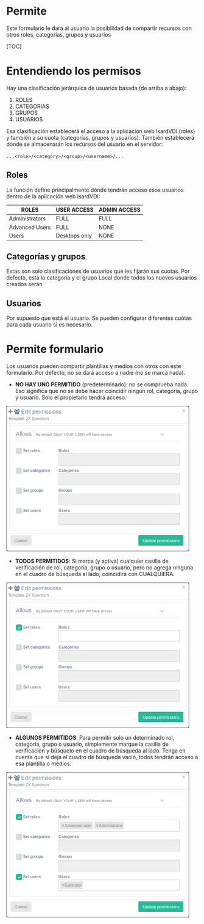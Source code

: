 <h1>Permite</h1>

Este formulario le dará al usuario la posibilidad de compartir recursos con otros roles, categorías, grupos y usuarios

[TOC]

# Entendiendo los permisos

Hay una clasificación jerárquica de usuarios basada (de arriba a abajo):

1. ROLES
2. CATEGORIAS
3. GRUPOS
4. USUARIOS

Esa clasificación establecerá el acceso a la aplicación web IsardVDI (roles) y también a su cuota (categorías, grupos y usuarios). También establecerá dónde se almacenarán los recursos del usuario en el servidor:

​	`...<role>/<category>/<group>/<username>/...`

## Roles

La función define principalmente dónde tendrán acceso esos usuarios dentro de la aplicación web IsardVDI:

| ROLES          | USER ACCESS   | ADMIN ACCESS |
| -------------- | ------------- | ------------ |
| Administrators | FULL          | FULL         |
| Advanced Users | FULL          | NONE         |
| Users          | Desktops only | NONE         |

##  Categorías y grupos

Estas son solo clasificaciones de usuarios que les fijarán sus cuotas. Por defecto, está la categoría y el grupo Local donde todos los nuevos usuarios creados serán

## Usuarios

Por supuesto que está el usuario. Se pueden configurar diferentes cuotas para cada usuario si es necesario.

# Permite formulario

Los usuarios pueden compartir plantillas y medios con otros con este formulario. Por defecto, no se dará acceso a nadie (no se marca nada).

- **NO HAY UNO PERMITIDO** (predeterminado): no se comprueba nada. Eso significa que no se debe hacer coincidir ningún rol, categoría, grupo y usuario. Sólo el propietario tendrá acceso.

![](../images/users/none_allowed.png)

- **TODOS PERMITIDOS**: Si marca (y activa) cualquier casilla de verificación de rol, categoría, grupo o usuario, pero no agrega ninguna en el cuadro de búsqueda al lado, coincidirá con CUALQUIERA.

![](../images/users/any_allowed.png)

- **ALGUNOS PERMITIDOS**: Para permitir solo un determinado rol, categoría, grupo o usuario, simplemente marque la casilla de verificación y búsquelo en el cuadro de búsqueda al lado. Tenga en cuenta que si deja el cuadro de búsqueda vacío, todos tendrán acceso a esa plantilla o medios.

![](../images/users/some_allowed.png)
